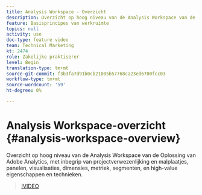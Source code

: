 ```yaml
---
title: Analysis Workspace - Overzicht
description: Overzicht op hoog niveau van de Analysis Workspace van de Oplossing van Adobe Analytics, met inbegrip van projectverwezenlijking en malplaatjes, panelen, visualisaties, dimensies, metriek, segmenten, en high-value eigenschappen en technieken.
feature: Basisprincipes van werkruimte
topics: null
activity: use
doc-type: feature video
team: Technical Marketing
kt: 2474
role: Zakelijke praktiserer
level: Begin
translation-type: tm+mt
source-git-commit: f3b3fa7d91b0cb21005b57768ca23ed6700fcc03
workflow-type: tm+mt
source-wordcount: '59'
ht-degree: 0%

---
```



# Analysis Workspace-overzicht {#analysis-workspace-overview}

Overzicht op hoog niveau van de Analysis Workspace van de Oplossing van Adobe Analytics, met inbegrip van projectverwezenlijking en malplaatjes, panelen, visualisaties, dimensies, metriek, segmenten, en high-value eigenschappen en technieken.

>[!VIDEO](https://video.tv.adobe.com/v/26266/?quality=12)
